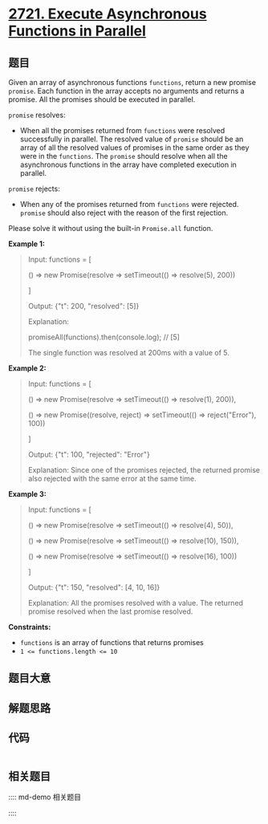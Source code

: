 # [2721. Execute Asynchronous Functions in Parallel](https://leetcode.com/problems/execute-asynchronous-functions-in-parallel)

## 题目

Given an array of asynchronous functions `functions`, return a new promise
`promise`. Each function in the array accepts no arguments and returns a
promise. All the promises should be executed in parallel.

`promise` resolves:

  * When all the promises returned from `functions` were resolved successfully in parallel. The resolved value of `promise` should be an array of all the resolved values of promises in the same order as they were in the `functions`. The `promise` should resolve when all the asynchronous functions in the array have completed execution in parallel.

`promise` rejects:

  * When any of the promises returned from `functions` were rejected. `promise` should also reject with the reason of the first rejection.

Please solve it without using the built-in `Promise.all` function.



**Example 1:**

> Input: functions = [
> 
>   () => new Promise(resolve => setTimeout(() => resolve(5), 200))
> 
> ]
> 
> Output: {"t": 200, "resolved": [5]}
> 
> Explanation: 
> 
> promiseAll(functions).then(console.log); // [5]
> 
> 
> 
> The single function was resolved at 200ms with a value of 5.

**Example 2:**

> Input: functions = [
> 
> > 
> () => new Promise(resolve => setTimeout(() => resolve(1), 200)), 
> 
> > 
> () => new Promise((resolve, reject) => setTimeout(() => reject("Error"), 100))
> 
> ]
> 
> Output: {"t": 100, "rejected": "Error"}
> 
> Explanation: Since one of the promises rejected, the returned promise also rejected with the same error at the same time.

**Example 3:**

> Input: functions = [
> 
> > 
> () => new Promise(resolve => setTimeout(() => resolve(4), 50)), 
> 
> > 
> () => new Promise(resolve => setTimeout(() => resolve(10), 150)), 
> 
> > 
> () => new Promise(resolve => setTimeout(() => resolve(16), 100))
> 
> ]
> 
> Output: {"t": 150, "resolved": [4, 10, 16]}
> 
> Explanation: All the promises resolved with a value. The returned promise resolved when the last promise resolved.

**Constraints:**

  * `functions` is an array of functions that returns promises
  * `1 <= functions.length <= 10`


## 题目大意

## 解题思路

## 代码

```javascript

```

## 相关题目

:::: md-demo 相关题目

::::
